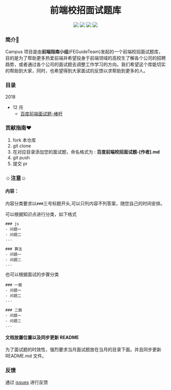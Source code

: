 <h1 align="center">前端校招面试题库</h1>

<p align='center'> 
  <a href='https://github.com/FEGuideTeam/Campus/network/members'><img src='https://img.shields.io/github/forks/FEGuideTeam/Campus.svg'></a>
  <a href='https://github.com/FEGuideTeam/Campus/issues'><img src='
https://img.shields.io/github/issues/FEGuideTeam/Campus.svg
'></a>
  <a href='https://github.com/FEGuideTeam/Campus/issues'><img src='https://img.shields.io/github/license/FEGuideTeam/Campus.svg'></a>
  <a href='https://github.com/FEGuideTeam/Campus/stargazers'><img src='https://img.shields.io/github/stars/FEGuideTeam/Campus.svg'></a>
</p>

### 简介:clap:

Campus 项目是由**前端指南小组**(FEGuideTeam)发起的一个前端校招面试题库，目的是为了帮助更多热爱前端并希望投身于前端领域的高校生了解各个公司的招聘趋势，或者通过各个公司的面试题去调整工作学习的方向。我们希望这个库能切实的帮助到大家，同时，也希望得到大家面试的反馈以求帮助到更多的人。

### 目录

2018

- 12 月
  - [百度前端面试题-棒杆](./2018/12/百度前端面试题-棒杆.md)

### 贡献指南:heart:

1. fork 本仓库
2. git clone
3. 在对应目录添加您的面试题，命名格式为 : **百度前端校招面试题-[作者].md**
4. git push
5. 提交 pr

### :relaxed:注意:relaxed:

#### 内容：

内容分类要求以`###`三号标题开头,可以只列内容不列答案，随您自己的时间安排。

可以根据知识点进行分类，如下格式

```
### js
- 问题一
- 问题二
...

### 算法
- 问题一
- 问题二
...
```

也可以根据面试的步骤分类

```
### 一面
- 问题一
- 问题二
...

### 二面
- 问题一
- 问题二
...
```

#### 文档放置位置以及同步更新 README

为了面试题的时效性，强烈要求当月面试题放在当月的目录下面。并且同步更新 README.md 文件。

### 反馈

通过 [issues](https://github.com/FEGuideTeam/Campus/issues) 进行反馈
